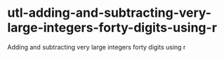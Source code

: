 # utl-adding-and-subtracting-very-large-integers-forty-digits-using-r
Adding and subtracting very large integers forty digits using r 
